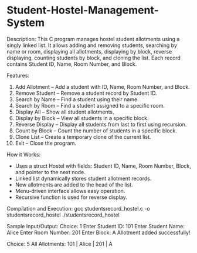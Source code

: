 # Student-Hostel-Management-System

Description:
This C program manages hostel student allotments using a singly linked list. It allows adding and removing students, searching by name or room, displaying all allotments, displaying by block, reverse displaying, counting students by block, and cloning the list. Each record contains Student ID, Name, Room Number, and Block.

Features:
1. Add Allotment – Add a student with ID, Name, Room Number, and Block.
2. Remove Student – Remove a student record by Student ID.
3. Search by Name – Find a student using their name.
4. Search by Room – Find a student assigned to a specific room.
5. Display All – Show all student allotments.
6. Display by Block – View all students in a specific block.
7. Reverse Display – Display all students from last to first using recursion.
8. Count by Block – Count the number of students in a specific block.
9. Clone List – Create a temporary clone of the current list.
10. Exit – Close the program.

How it Works:
- Uses a struct Hostel with fields: Student ID, Name, Room Number, Block, and pointer to the next node.
- Linked list dynamically stores student allotment records.
- New allotments are added to the head of the list.
- Menu-driven interface allows easy operation.
- Recursive function is used for reverse display.

Compilation and Execution:
gcc studentsrecord_hostel.c -o studentsrecord_hostel
./studentsrecord_hostel

Sample Input/Output:
Choice: 1
Enter Student ID: 101
Enter Student Name: Alice
Enter Room Number: 201
Enter Block: A
Allotment added successfully!

Choice: 5
All Allotments:
101 | Alice | 201 | A
